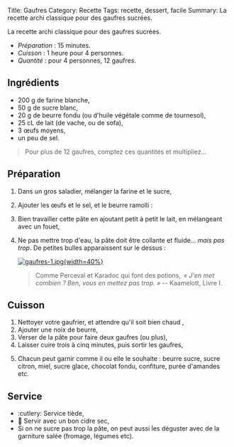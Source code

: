 Title: Gaufres
Category: Recette
Tags: recette, dessert, facile
Summary: La recette archi classique pour des gaufres sucrées.

La recette archi classique pour des gaufres sucrées.

- *Préparation* : 15 minutes.
- *Cuisson* : 1 heure pour 4 personnes.
- *Quantité* : pour 4 personnes, 12 gaufres.

## Ingrédients
- 200 g de farine blanche,
- 50 g de sucre blanc,
- 20 g de beurre fondu (ou d'huile végétale comme de tournesol),
- 25 cL de lait (de vache, ou de sofa),
- 3 œufs moyens,
- un peu de sel.

> Pour plus de 12 gaufres, comptez ces quantités et multipliez...

## Préparation
1. Dans un gros saladier, mélanger la farine et le sucre,
2. Ajouter les œufs et le sel, et le beurre ramolli :
3. Bien travailler cette pâte en ajoutant petit à petit le lait, en mélangeant avec un fouet,
4. Ne pas mettre trop d'eau, la pâte doit être collante et fluide... *mais pas trop*. De petites bulles apparaissent sur le dessus :

   [![gaufres-1.jpg]({static}images/gaufres-1.jpg){width=40%}]({static}images/gaufres-1.jpg)

   > Comme Perceval et Karadoc qui font des potions,  *« J'en met combien ? Ben, vous en mettez pas trop. »* -- Kaamelott, Livre I.

## Cuisson
1. Nettoyer votre gaufrier, et attendre qu'il soit bien chaud <i class="fa fa-thermometer-full" aria-hidden="true"></i>,
2. Ajouter une noix de beurre,
3. Verser de la pâte pour faire deux gaufres (ou plus),
4. Laisser cuire trois à cinq minutes, puis sortir les gaufres,

<!-- [![gaufres-2.jpg]({static}images/gaufres-2.jpg){width=55%}]({static}images/gaufres-2.jpg) -->

5. Chacun peut garnir comme il ou elle le souhaite : beurre sucre, sucre citron, miel, sucre glace, chocolat fondu, confiture, purée d'amandes etc.

## Service
- :cutlery: Service tiède,
- :wine_glass: Servir avec un bon cidre sec,
- Si on ne sucre pas trop la pâte, on peut aussi les déguster avec de la garniture salée (fromage, légumes etc).